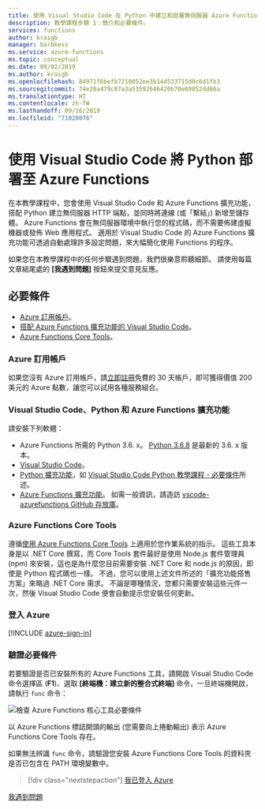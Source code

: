 ```yaml
---
title: 使用 Visual Studio Code 在 Python 中建立和部署無伺服器 Azure Functions
description: 教學課程步驟 1：簡介和必要條件。
services: functions
author: kraigb
manager: barbkess
ms.service: azure-functions
ms.topic: conceptual
ms.date: 09/02/2019
ms.author: kraigb
ms.openlocfilehash: 84971f6befb7210052ee3b144533715d0c6d1fb3
ms.sourcegitcommit: 74e28a479c87a3a53592646420b78e69852dd86a
ms.translationtype: HT
ms.contentlocale: zh-TW
ms.lasthandoff: 09/16/2019
ms.locfileid: "71020076"
---
```

# <a name="deploy-python-to-azure-functions-with-visual-studio-code"></a>使用 Visual Studio Code 將 Python 部署至 Azure Functions

在本教學課程中，您會使用 Visual Studio Code 和 Azure Functions 擴充功能，搭配 Python 建立無伺服器 HTTP 端點，並同時將連線 (或「繫結」) 新增至儲存體。 Azure Functions 會在無伺服器環境中執行您的程式碼，而不需要佈建虛擬機器或發佈 Web 應用程式。 適用於 Visual Studio Code 的 Azure Functions 擴充功能可透過自動處理許多設定問題，來大幅簡化使用 Functions 的程序。

如果您在本教學課程中的任何步驟遇到問題，我們很樂意聆聽細節。 請使用每篇文章結尾處的 **[我遇到問題]** 按鈕來提交意見反應。

## <a name="prerequisites"></a>必要條件

- [Azure 訂用帳戶](#azure-subscription)。
- [搭配 Azure Functions 擴充功能的 Visual Studio Code](#visual-studio-code-python-and-the-azure-functions-extension)。
- [Azure Functions Core Tools](#azure-functions-core-tools)。

### <a name="azure-subscription"></a>Azure 訂用帳戶

如果您沒有 Azure 訂用帳戶，請[立即註冊](https://azure.microsoft.com/free/?utm_source=campaign&utm_campaign=vscode-tutorial-functions-extension&mktingSource=vscode-tutorial-functions-extension)免費的 30 天帳戶，即可獲得價值 200 美元的 Azure 點數，讓您可以試用各種服務組合。

### <a name="visual-studio-code-python-and-the-azure-functions-extension"></a>Visual Studio Code、Python 和 Azure Functions 擴充功能

請安裝下列軟體：

- Azure Functions 所需的 Python 3.6. x。 [Python 3.6.8](https://www.python.org/downloads/release/python-368/) 是最新的 3.6. x 版本。
- [Visual Studio Code](https://code.visualstudio.com/)。
- [Python 擴充功能](https://marketplace.visualstudio.com/items?itemName=ms-python.python)，如 [Visual Studio Code Python 教學課程 - 必要條件](https://code.visualstudio.com/docs/python/python-tutorial)所述。
- [Azure Functions 擴充功能](https://marketplace.visualstudio.com/items?itemName=ms-azuretools.vscode-azurefunctions)。 如需一般資訊，請造訪 [vscode-azurefunctions GitHub 存放庫](https://github.com/Microsoft/vscode-azurefunctions)。

### <a name="azure-functions-core-tools"></a>Azure Functions Core Tools

遵循[使用 Azure Functions Core Tools](/azure/azure-functions/functions-run-local.md#v2) 上適用於您作業系統的指示。 這些工具本身是以 .NET Core 撰寫，而 Core Tools 套件最好是使用 Node.js 套件管理員 (npm) 來安裝，這也是為什麼您目前需要安裝 .NET Core 和 node.js 的原因，即使是 Python 程式碼也一樣。 不過，您可以使用上述文件所述的「擴充功能搭售方案」來略過 .NET Core 需求。 不論是哪種情況，您都只需要安裝這些元件一次，然後 Visual Studio Code 便會自動提示您安裝任何更新。

### <a name="sign-in-to-azure"></a>登入 Azure

[!INCLUDE [azure-sign-in](includes/azure-sign-in.md)]

### <a name="verify-prerequisites"></a>驗證必要條件

若要驗證是否已安裝所有的 Azure Functions 工具，請開啟 Visual Studio Code 命令選擇區 (**F1**)、選取 **[終端機：建立新的整合式終端]** 命令，一旦終端機開啟，請執行 `func` 命令：

![檢查 Azure Functions 核心工具必要條件](media/tutorial-vs-code-serverless-python/check-prereqs.png)

以 Azure Functions 標誌開頭的輸出 (您需要向上捲動輸出) 表示 Azure Functions Core Tools 存在。

如果無法辨識 `func` 命令，請驗證您安裝 Azure Functions Core Tools 的資料夾是否已包含在 PATH 環境變數中。

> [!div class="nextstepaction"]
> [我已登入 Azure](tutorial-vs-code-serverless-python-02.md)

[我遇到問題](https://www.research.net/r/PWZWZ52?tutorial=vscode-functions-python&step=01-verify-prerequisites)
